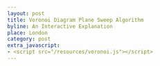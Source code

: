 ```yaml
---
layout: post
title: Voronoi Diagram Plane Sweep Algorithm
byline: An Interactive Explanation
place: London
category: post
extra_javascript:
- <script src="/resources/voronoi.js"></script>
---
```

<canvas id="tutorial" width="150" height="150"></canvas>

